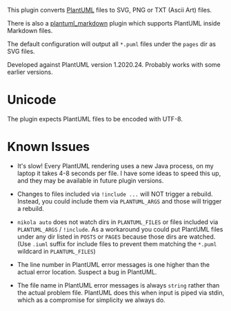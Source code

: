 This plugin converts [PlantUML](https://plantuml.com/) files to SVG, PNG or TXT (Ascii Art) files.

There is also a [plantuml_markdown](https://plugins.getnikola.com/#plantuml_markdown) plugin which supports
PlantUML inside Markdown files.

The default configuration will output all `*.puml` files under the `pages` dir as SVG files.

Developed against PlantUML version 1.2020.24.  Probably works with some earlier versions.

# Unicode

The plugin expects PlantUML files to be encoded with UTF-8.

# Known Issues

- It's slow!  Every PlantUML rendering uses a new Java process, on my laptop it takes 4-8 seconds per file.
  I have some ideas to speed this up, and they may be available in future plugin versions.

- Changes to files included via `!include ...` will NOT trigger a rebuild.
  Instead, you could include them via `PLANTUML_ARGS` and those will trigger a rebuild.

- `nikola auto` does not watch dirs in `PLANTUML_FILES` or files included via `PLANTUML_ARGS` / `!include`.
  As a workaround you could put PlantUML files under any dir listed in `POSTS` or `PAGES` because those dirs
  are watched.
  (Use `.iuml` suffix for include files to prevent them matching the `*.puml` wildcard in `PLANTUML_FILES`)

- The line number in PlantUML error messages is one higher than the actual error location.
  Suspect a bug in PlantUML.

- The file name in PlantUML error messages is always `string` rather than the actual problem file.
  PlantUML does this when input is piped via stdin, which as a compromise for simplicity we always do.
